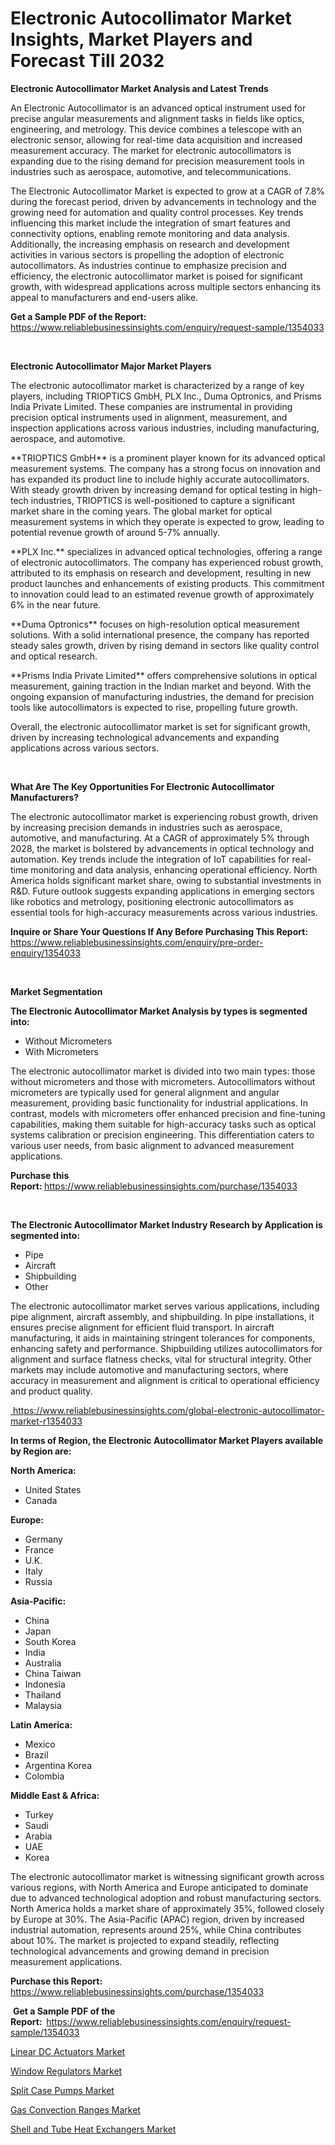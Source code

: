 <p><h1>Electronic Autocollimator Market Insights, Market Players and Forecast Till 2032</h1></p><p><strong>Electronic Autocollimator Market Analysis and Latest Trends</strong></p>
<p><p>An Electronic Autocollimator is an advanced optical instrument used for precise angular measurements and alignment tasks in fields like optics, engineering, and metrology. This device combines a telescope with an electronic sensor, allowing for real-time data acquisition and increased measurement accuracy. The market for electronic autocollimators is expanding due to the rising demand for precision measurement tools in industries such as aerospace, automotive, and telecommunications.</p><p>The Electronic Autocollimator Market is expected to grow at a CAGR of 7.8% during the forecast period, driven by advancements in technology and the growing need for automation and quality control processes. Key trends influencing this market include the integration of smart features and connectivity options, enabling remote monitoring and data analysis. Additionally, the increasing emphasis on research and development activities in various sectors is propelling the adoption of electronic autocollimators. As industries continue to emphasize precision and efficiency, the electronic autocollimator market is poised for significant growth, with widespread applications across multiple sectors enhancing its appeal to manufacturers and end-users alike.</p></p>
<p><strong>Get a Sample PDF of the Report:&nbsp;</strong> <a href="https://www.reliablebusinessinsights.com/enquiry/request-sample/1354033?utm_campaign=2276&utm_medium=2&utm_source=Github&utm_content=ia&utm_term=11042025&utm_id=electronic-autocollimator">https://www.reliablebusinessinsights.com/enquiry/request-sample/1354033</a></p>
<p>&nbsp;</p>
<p><strong>Electronic Autocollimator Major Market Players</strong></p>
<p><p>The electronic autocollimator market is characterized by a range of key players, including TRIOPTICS GmbH, PLX Inc., Duma Optronics, and Prisms India Private Limited. These companies are instrumental in providing precision optical instruments used in alignment, measurement, and inspection applications across various industries, including manufacturing, aerospace, and automotive.</p><p>**TRIOPTICS GmbH** is a prominent player known for its advanced optical measurement systems. The company has a strong focus on innovation and has expanded its product line to include highly accurate autocollimators. With steady growth driven by increasing demand for optical testing in high-tech industries, TRIOPTICS is well-positioned to capture a significant market share in the coming years. The global market for optical measurement systems in which they operate is expected to grow, leading to potential revenue growth of around 5-7% annually.</p><p>**PLX Inc.** specializes in advanced optical technologies, offering a range of electronic autocollimators. The company has experienced robust growth, attributed to its emphasis on research and development, resulting in new product launches and enhancements of existing products. This commitment to innovation could lead to an estimated revenue growth of approximately 6% in the near future.</p><p>**Duma Optronics** focuses on high-resolution optical measurement solutions. With a solid international presence, the company has reported steady sales growth, driven by rising demand in sectors like quality control and optical research. </p><p>**Prisms India Private Limited** offers comprehensive solutions in optical measurement, gaining traction in the Indian market and beyond. With the ongoing expansion of manufacturing industries, the demand for precision tools like autocollimators is expected to rise, propelling future growth.</p><p>Overall, the electronic autocollimator market is set for significant growth, driven by increasing technological advancements and expanding applications across various sectors.</p></p>
<p>&nbsp;</p>
<p><strong>What Are The Key Opportunities For Electronic Autocollimator Manufacturers?</strong></p>
<p><p>The electronic autocollimator market is experiencing robust growth, driven by increasing precision demands in industries such as aerospace, automotive, and manufacturing. At a CAGR of approximately 5% through 2028, the market is bolstered by advancements in optical technology and automation. Key trends include the integration of IoT capabilities for real-time monitoring and data analysis, enhancing operational efficiency. North America holds significant market share, owing to substantial investments in R&D. Future outlook suggests expanding applications in emerging sectors like robotics and metrology, positioning electronic autocollimators as essential tools for high-accuracy measurements across various industries.</p></p>
<p><strong>Inquire or Share Your Questions If Any Before Purchasing This Report:</strong> <a href="https://www.reliablebusinessinsights.com/enquiry/pre-order-enquiry/1354033?utm_campaign=2276&utm_medium=2&utm_source=Github&utm_content=ia&utm_term=11042025&utm_id=electronic-autocollimator">https://www.reliablebusinessinsights.com/enquiry/pre-order-enquiry/1354033</a></p>
<p>&nbsp;</p>
<p><strong>Market Segmentation</strong></p>
<p><strong>The Electronic Autocollimator Market Analysis by types is segmented into:</strong></p>
<p><ul><li>Without Micrometers</li><li>With Micrometers</li></ul></p>
<p><p>The electronic autocollimator market is divided into two main types: those without micrometers and those with micrometers. Autocollimators without micrometers are typically used for general alignment and angular measurement, providing basic functionality for industrial applications. In contrast, models with micrometers offer enhanced precision and fine-tuning capabilities, making them suitable for high-accuracy tasks such as optical systems calibration or precision engineering. This differentiation caters to various user needs, from basic alignment to advanced measurement applications.</p></p>
<p><strong>Purchase this Report:&nbsp;</strong><a href="https://www.reliablebusinessinsights.com/purchase/1354033?utm_campaign=2276&utm_medium=2&utm_source=Github&utm_content=ia&utm_term=11042025&utm_id=electronic-autocollimator">https://www.reliablebusinessinsights.com/purchase/1354033</a></p>
<p>&nbsp;</p>
<p><strong>The Electronic Autocollimator Market Industry Research by Application is segmented into:</strong></p>
<p><ul><li>Pipe</li><li>Aircraft</li><li>Shipbuilding</li><li>Other</li></ul></p>
<p><p>The electronic autocollimator market serves various applications, including pipe alignment, aircraft assembly, and shipbuilding. In pipe installations, it ensures precise alignment for efficient fluid transport. In aircraft manufacturing, it aids in maintaining stringent tolerances for components, enhancing safety and performance. Shipbuilding utilizes autocollimators for alignment and surface flatness checks, vital for structural integrity. Other markets may include automotive and manufacturing sectors, where accuracy in measurement and alignment is critical to operational efficiency and product quality.</p></p>
<p><a href="https://www.reliablebusinessinsights.com/global-electronic-autocollimator-market-r1354033?utm_campaign=2276&utm_medium=2&utm_source=Github&utm_content=ia&utm_term=11042025&utm_id=electronic-autocollimator">&nbsp;https://www.reliablebusinessinsights.com/global-electronic-autocollimator-market-r1354033</a></p>
<p><strong>In terms of Region, the Electronic Autocollimator Market Players available by Region are:</strong></p>
<p>
    <p> <strong> North America: </strong>
        <ul>
            <li>United States</li>
            <li>Canada</li>
        </ul>
        </p> 
    <p> <strong> Europe: </strong>
        <ul>
            <li>Germany</li>
            <li>France</li>
            <li>U.K.</li>
            <li>Italy</li>
            <li>Russia</li>
        </ul>
        </p> 
    <p> <strong> Asia-Pacific: </strong>
        <ul>
            <li>China</li>
            <li>Japan</li>
            <li>South Korea</li>
            <li>India</li>
            <li>Australia</li>
            <li>China Taiwan</li>
            <li>Indonesia</li>
            <li>Thailand</li>
            <li>Malaysia</li>
        </ul>
        </p> 
    <p> <strong> Latin America: </strong>
        <ul>
            <li>Mexico</li>
            <li>Brazil</li>
            <li>Argentina Korea</li>
            <li>Colombia</li>
        </ul>
        </p> 
    <p> <strong> Middle East & Africa: </strong>
        <ul>
            <li>Turkey</li>
            <li>Saudi</li>
            <li>Arabia</li>
            <li>UAE</li>
            <li>Korea</li>
        </ul>
    </p>
    </p>
<p><p>The electronic autocollimator market is witnessing significant growth across various regions, with North America and Europe anticipated to dominate due to advanced technological adoption and robust manufacturing sectors. North America holds a market share of approximately 35%, followed closely by Europe at 30%. The Asia-Pacific (APAC) region, driven by increased industrial automation, represents around 25%, while China contributes about 10%. The market is projected to expand steadily, reflecting technological advancements and growing demand in precision measurement applications.</p></p>
<p><strong>Purchase this Report: </strong><a href="https://www.reliablebusinessinsights.com/purchase/1354033?utm_campaign=2276&utm_medium=2&utm_source=Github&utm_content=ia&utm_term=11042025&utm_id=electronic-autocollimator">https://www.reliablebusinessinsights.com/purchase/1354033</a></p>
<p>&nbsp;<strong>Get a Sample PDF of the Report:&nbsp;&nbsp;</strong><a href="https://www.reliablebusinessinsights.com/enquiry/request-sample/1354033?utm_campaign=2276&utm_medium=2&utm_source=Github&utm_content=ia&utm_term=11042025&utm_id=electronic-autocollimator">https://www.reliablebusinessinsights.com/enquiry/request-sample/1354033</a></p>
<p><strong></strong></p>
<p><p><a href="https://github.com/spoorsusama/Market-Research-Report-List-1/blob/main/linear-dc-actuators-market.md?utm_campaign=2276&utm_medium=2&utm_source=Github&utm_content=ia&utm_term=11042025&utm_id=electronic-autocollimator">Linear DC Actuators Market</a></p><p><a href="https://github.com/tashipmhuiri/Market-Research-Report-List-1/blob/main/window-regulators-market.md?utm_campaign=2276&utm_medium=2&utm_source=Github&utm_content=ia&utm_term=11042025&utm_id=electronic-autocollimator">Window Regulators Market</a></p><p><a href="https://github.com/azorrotutus/Market-Research-Report-List-1/blob/main/split-case-pumps-market.md?utm_campaign=2276&utm_medium=2&utm_source=Github&utm_content=ia&utm_term=11042025&utm_id=electronic-autocollimator">Split Case Pumps Market</a></p><p><a href="https://github.com/lynlynyusay/Market-Research-Report-List-1/blob/main/gas-convection-ranges-market.md?utm_campaign=2276&utm_medium=2&utm_source=Github&utm_content=ia&utm_term=11042025&utm_id=electronic-autocollimator">Gas Convection Ranges Market</a></p><p><a href="https://github.com/balapopepi/Market-Research-Report-List-1/blob/main/shell-and-tube-heat-exchangers-market.md?utm_campaign=2276&utm_medium=2&utm_source=Github&utm_content=ia&utm_term=11042025&utm_id=electronic-autocollimator">Shell and Tube Heat Exchangers Market</a></p></p>